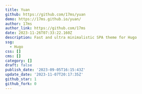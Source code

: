 ```yaml
---
title: Yuan
github: https://github.com/17ms/yuan
demo: https://17ms.github.io/yuan/
author: 17ms
author_link: https://github.com/17ms
date: 2023-11-26T07:33:22.160Z
description: Fast and ultra minimalistic SPA theme for Hugo
ssg:
  - Hugo
css: []
cms: []
category: []
draft: false
publish_date: '2023-09-05T16:15:43Z'
update_date: '2023-11-07T20:17:35Z'
github_star: 1
github_fork: 0
---
```


